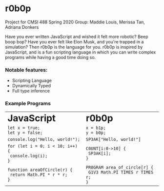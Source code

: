 # r0b0p
Project for CMSI 488 Spring 2020
Group: Maddie Louis, Merissa Tan, Adriana Donkers

Have you ever written JavaScript and wished it felt more robotic? Beep boop bop? Have you ever felt like Elon Musk, and you're trapped in a simulation? Then r0b0p is the language for you. r0b0p is inspired by JavaScript, and is a fun scripting language in which you can write complex programs while having a good time doing so.

### Notable features:
- Scripting Language
- Dynamically Typed
- Full type inference

### Example Programs


<table border="0">
  <tr>
    <td><b style="font-size:30px">JavaScript</b></td>
    <td><b style="font-size:30px">r0b0p</b></td>
  </tr>
  <tr>
    <td>
      <code>let x = true;</code><br>
      <code>let y = false;</code>
    </td>
    <td>
      <code>x = b1p;</code><br>
      <code>y = b0p;</code>
    </td>
  </tr>
  <tr>
    <td>
      <code>console.log("Hello, world!");</code><br>
    </td>
    <td>
      <code>SP3AK["Hello, world!"]</code><br>
    </td>
  </tr>
  <tr>
    <td>
      <code>for (let i = 0; i < 10; i++) { </code><br>
      <code> console.log(i);</code><br>
      <code>}</code><br>
    </td>
    <td>
      <code>C0UNT[i:0->10] { </code><br>
      <code> SP3AK[i];</code><br>
      <code>}</code><br>
    </td>
  </tr>
  <tr>
    <td>
      <code>function areaOfCircle(r) {</code><br>
      <code> return Math.PI * r * r;</code><br>
      <code>}</code><br>
    </td>
    <td>
      <code>PR0GRAM area_of_circle[r] {</code><br>
      <code> G1V3 Math.PI TIMES r TIMES r;</code><br>
      <code>}</code><br>
    </td>
  </tr>
</table>
